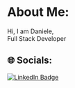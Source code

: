 #  About Me:
Hi, I am Daniele, <br>Full Stack Developer

## 🌐 Socials:
  <a href="https://www.linkedin.com/in/daniele-spina/">
    <img src="https://img.shields.io/badge/LinkedIn-blue?style=for-the-badge&logo=linkedin&logoColor=white" alt="LinkedIn Badge"/>
  </a>
